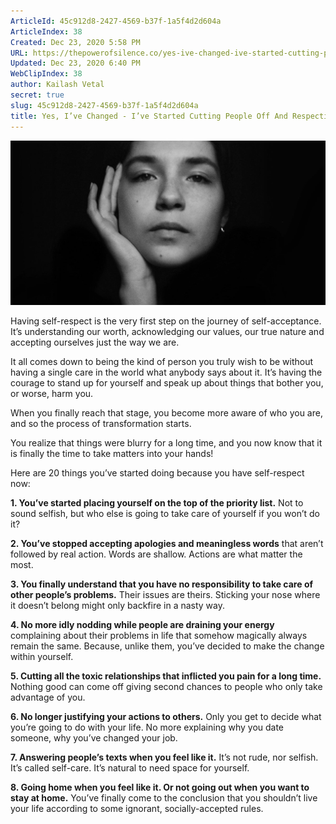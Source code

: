 ```yaml
---
ArticleId: 45c912d8-2427-4569-b37f-1a5f4d2d604a
ArticleIndex: 38
Created: Dec 23, 2020 5:58 PM
URL: https://thepowerofsilence.co/yes-ive-changed-ive-started-cutting-people-off-and-respecting-myself-more/
Updated: Dec 23, 2020 6:40 PM
WebClipIndex: 38
author: Kailash Vetal
secret: true
slug: 45c912d8-2427-4569-b37f-1a5f4d2d604a
title: Yes, I’ve Changed - I’ve Started Cutting People Off And Respecting Myself More
---
```

![respect-yourself-1.jpg](38%20757b58845e144a139acb46b90f7218cb/respect-yourself-1.jpg)

Having self-respect is the very first step on the journey of self-acceptance. It’s understanding our worth, acknowledging our values, our true nature and accepting ourselves just the way we are.

It all comes down to being the kind of person you truly wish to be without having a single care in the world what anybody says about it. It’s having the courage to stand up for yourself and speak up about things that bother you, or worse, harm you.

When you finally reach that stage, you become more aware of who you are, and so the process of transformation starts.

You realize that things were blurry for a long time, and you now know that it is finally the time to take matters into your hands!

Here are 20 things you’ve started doing because you have self-respect now:

**1. You’ve started placing yourself on the top of the priority list.** Not to sound selfish, but who else is going to take care of yourself if you won’t do it?

**2. You’ve stopped accepting apologies and meaningless words** that aren’t followed by real action. Words are shallow. Actions are what matter the most.

**3. You finally understand that you have no responsibility to take care of other people’s problems.** Their issues are theirs. Sticking your nose where it doesn’t belong might only backfire in a nasty way.

**4. No more idly nodding while people are draining your energy** complaining about their problems in life that somehow magically always remain the same. Because, unlike them, you’ve decided to make the change within yourself.

**5. Cutting all the toxic relationships that inflicted you pain for a long time.** Nothing good can come off giving second chances to people who only take advantage of you.

**6. No longer justifying your actions to others.** Only you get to decide what you’re going to do with your life. No more explaining why you date someone, why you’ve changed your job.

**7. Answering people’s texts when you feel like it.** It’s not rude, nor selfish. It’s called self-care. It’s natural to need space for yourself.

**8. Going home when you feel like it. Or not going out when you want to stay at home.** You’ve finally come to the conclusion that you shouldn’t live your life according to some ignorant, socially-accepted rules.
